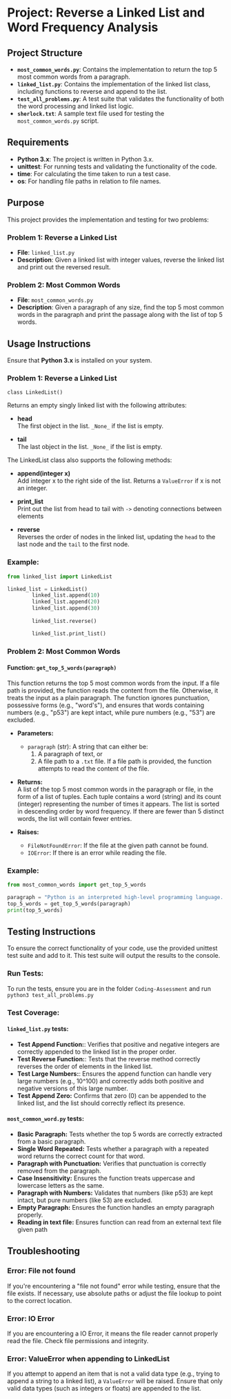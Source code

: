 # Project: Reverse a Linked List and Word Frequency Analysis

## Project Structure

- **`most_common_words.py`**: Contains the implementation to return the top 5 most common words from a paragraph.
- **`linked_list.py`**: Contains the implementation of the linked list class, including functions to reverse and append to the list.
- **`test_all_problems.py`**: A test suite that validates the functionality of both the word processing and linked list logic.
- **`sherlock.txt`**: A sample text file used for testing the `most_common_words.py` script.

## Requirements

- **Python 3.x**: The project is written in Python 3.x.
- **unittest**: For running tests and validating the functionality of the code.
- **time**: For calculating the time taken to run a test case.
- **os**: For handling file paths in relation to file names.

## Purpose

This project provides the implementation and testing for two problems:

### Problem 1: Reverse a Linked List
- **File**: `linked_list.py`
- **Description**: Given a linked list with integer values, reverse the linked list and print out the reversed result.

### Problem 2: Most Common Words
- **File**: `most_common_words.py`
- **Description**: Given a paragraph of any size, find the top 5 most common words in the paragraph and print the passage along with the list of top 5 words.

## Usage Instructions
Ensure that **Python 3.x** is installed on your system.

### Problem 1: Reverse a Linked List
`class LinkedList()`

Returns an empty singly linked list with the following attributes:

- **head**  
  The first object in the list. `_None_` if the list is empty.

- **tail**  
  The last object in the list. `_None_` if the list is empty.

The LinkedList class also supports the following methods: 
- **append(integer x)** <br>
  Add integer x to the right side of the list. Returns a `ValueError` if x is not an integer. 

- **print_list**  
  Print out the list from head to tail with `->` denoting connections between elements

- **reverse**  
  Reverses the order of nodes in the linked list, updating the `head` to the last node and the `tail` to the first node.

### Example:

```python
from linked_list import LinkedList

linked_list = LinkedList()
        linked_list.append(10)
        linked_list.append(20)
        linked_list.append(30)
        
        linked_list.reverse()

        linked_list.print_list()
```


### Problem 2: Most Common Words

#### Function: `get_top_5_words(paragraph)`
This function returns the top 5 most common words from the input. If a file path is provided, the function reads the content from the file. Otherwise, it treats the input as a plain paragraph. The function ignores punctuation, possessive forms (e.g., "word's"), and ensures that words containing numbers (e.g., "p53") are kept intact, while pure numbers (e.g., "53") are excluded.

- **Parameters:**  
  - `paragraph` (str): A string that can either be:  
    1. A paragraph of text, or  
    2. A file path to a `.txt` file. If a file path is provided, the function attempts to read the content of the file.

- **Returns:**  
  A list of the top 5 most common words in the paragraph or file, in the form of a list of tuples. Each tuple contains a word (string) and its count (integer) representing the number of times it appears. The list is sorted in descending order by word frequency. If there are fewer than 5 distinct words, the list will contain fewer entries.

- **Raises:**  
  - `FileNotFoundError`: If the file at the given path cannot be found.  
  - `IOError`: If there is an error while reading the file.

### Example:

```python
from most_common_words import get_top_5_words

paragraph = "Python is an interpreted high-level programming language..."
top_5_words = get_top_5_words(paragraph)
print(top_5_words)
```

## Testing Instructions
To ensure the correct functionality of your code, use the provided unittest test suite and add to it. This test suite will output the results to the console.

### Run Tests:
To run the tests, ensure you are in the folder `Coding-Assessment` and run `python3 test_all_problems.py`

### Test Coverage:
  #### `linked_list.py` tests: 
  - **Test Append Function:**: Verifies that positive and negative integers are correctly appended to the linked list in the proper order.
  - **Test Reverse Function:**: Tests that the reverse method correctly reverses the order of elements in the linked list. 
  - **Test Large Numbers:**: Ensures the append function can handle very large numbers (e.g., 10^100) and correctly adds both positive and negative versions of this large number.
  - **Test Append Zero:** Confirms that zero (0) can be appended to the linked list, and the list should correctly reflect its presence.

  #### `most_common_word.py` tests: 
  - **Basic Paragraph:** Tests whether the top 5 words are correctly extracted from a basic paragraph.
  - **Single Word Repeated:** Tests whether a paragraph with a repeated word returns the correct count for that word.
  - **Paragraph with Punctuation:** Verifies that punctuation is correctly removed from the paragraph.
  - **Case Insensitivity:** Ensures the function treats uppercase and lowercase letters as the same.
  - **Paragraph with Numbers:** Validates that numbers (like p53) are kept intact, but pure numbers (like 53) are excluded.
  - **Empty Paragraph:** Ensures the function handles an empty paragraph properly.
  - **Reading in text file:** Ensures function can read from an external text file given path

## Troubleshooting

### Error: File not found
If you're encountering a "file not found" error while testing, ensure that the file exists. If necessary, use absolute paths or adjust the file lookup to point to the correct location.

### Error: IO Error
If you are encountering a IO Error, it means the file reader cannot properly read the file. Check file permissions and integrity. 

### Error: ValueError when appending to LinkedList
If you attempt to append an item that is not a valid data type (e.g., trying to append a string to a linked list), a `ValueError` will be raised. Ensure that only valid data types (such as integers or floats) are appended to the list.






